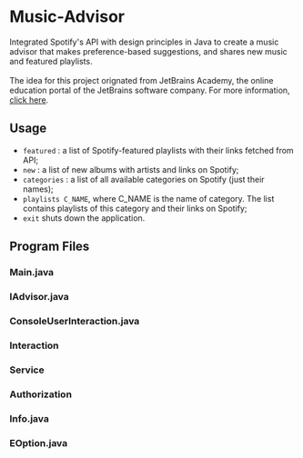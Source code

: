 # Music-Advisor
Integrated Spotify's API with design principles in Java to create a music advisor that makes preference-based suggestions, and shares new music and featured playlists. 
<br><br>
The idea for this project orignated from JetBrains Academy, the online education portal of the JetBrains software company. For more information, [click here](https://hyperskill.org/projects/62).
## Usage
-  ```featured``` : a list of Spotify-featured playlists with their links fetched from API;
-  ```new``` : a list of new albums with artists and links on Spotify;
-  ```categories``` : a list of all available categories on Spotify (just their names);
-  ```playlists C_NAME```, where C_NAME is the name of category. The list contains playlists of this category and their links on Spotify;
-  ```exit``` shuts down the application.
## Program Files
### Main.java

### IAdvisor.java
### ConsoleUserInteraction.java
### Interaction
### Service
### Authorization
### Info.java
### EOption.java
